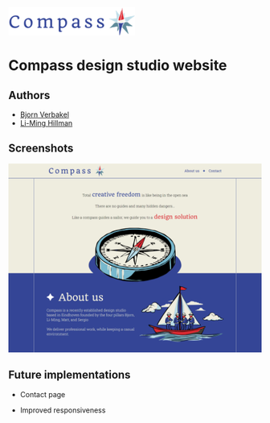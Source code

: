 
<img src="assets/img/logo-text.png" width='50%'>

# Compass design studio website

## Authors

- [Bjorn Verbakel](https://git.fhict.nl/I529052)
- [Li-Ming Hillman](https://git.fhict.nl/I503055)


## Screenshots

![App Screenshot](assets/img/website-screenshot.png)

## Future implementations

- Contact page

- Improved responsiveness
